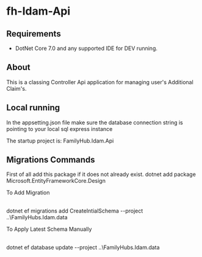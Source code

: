 # fh-Idam-Api

## Requirements

* DotNet Core 7.0 and any supported IDE for DEV running.

## About

This is a classing Controller Api application for managing user's Additional Claim's. 

## Local running

In the appsetting.json file make sure the database connection string is pointing to your local sql express instance

The startup project is: FamilyHub.Idam.Api

## Migrations Commands

First of all add this package if it does not already exist.
dotnet add package Microsoft.EntityFrameworkCore.Design

To Add Migration

<br />
 dotnet ef migrations add CreateIntialSchema --project ..\FamilyHubs.Idam.data
<br />

To Apply Latest Schema Manually

<br />
 dotnet ef database update --project ..\FamilyHubs.Idam.data
<br />

